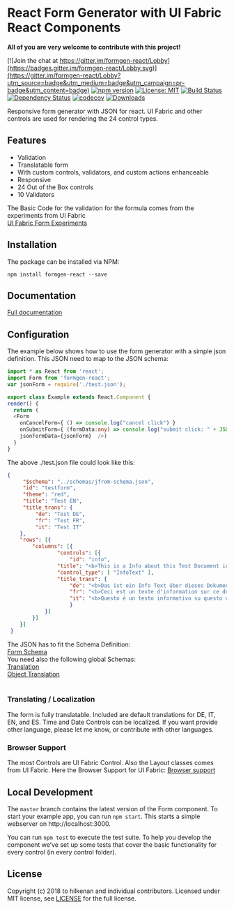 # React Form Generator with UI Fabric React Components

<b>All of you are very welcome to contribute with this project!</b>

[![Join the chat at https://gitter.im/formgen-react/Lobby](https://badges.gitter.im/formgen-react/Lobby.svg)](https://gitter.im/formgen-react/Lobby?utm_source=badge&utm_medium=badge&utm_campaign=pr-badge&utm_content=badge)
[![npm version](https://badge.fury.io/js/formgen-react.svg)](http://badge.fury.io/js/formgen-react)
[![License: MIT](https://img.shields.io/badge/License-MIT-yellow.svg)](https://opensource.org/licenses/MIT)
[![Build Status](https://secure.travis-ci.org/hilkenan/formgen-react.svg)](https://travis-ci.org/hilkenan/formgen-react)
[![Dependency Status](https://david-dm.org/hilkenan/formgen-react.svg)](https://david-dm.org/hilkenan/formgen-react)
[![codecov](https://codecov.io/gh/hilkenan/formgen-react/branch/master/graph/badge.svg)](https://codecov.io/gh/hilkenan/formgen-react)
[![Downloads](http://img.shields.io/npm/dm/formgen-react.svg)](https://npmjs.org/package/formgen-react)

Responsive form generator with JSON for react. UI Fabric and other controls are used for rendering the 24 control types.

## Features

- Validation
- Translatable form
- With custom controls, validators, and custom actions enhanceable
- Responsive
- 24 Out of the Box controls
- 10 Validators

The Basic Code for the validation for the formula comes from the experiments from UI Fabric<br/>
<a href="https://github.com/OfficeDev/office-ui-fabric-react/tree/master/packages/experiments/src/components/Form">UI Fabric Form Experiments</a>

## Installation

The package can be installed via NPM:
```
npm install formgen-react --save
```

## Documentation

<a href="https://github.com/hilkenan/formgen-react/wiki">Full documentation<a>

## Configuration

The example below shows how to use the form generator with a simple json definition. This JSON need to map to the JSON schema:
```ts
import * as React from 'react';
import Form from 'formgen-react';
var jsonForm = require('./test.json');

export class Example extends React.Component {
render() {
  return (
  <Form 
    onCancelForm={ () => console.log("cancel click") }
    onSubmitForm={ (formData:any) => console.log("submit click: " + JSON.stringify(formData)) }
    jsonFormData={jsonForm}  />)
  }
}
```
The above ./test.json file could look like this:
```JSON
{
     "$schema": "../schemas/jfrom-schema.json",
     "id": "testform",
     "theme": "red",
     "title": "Test EN",
     "title_trans": {
         "de": "Test DE",
         "fr": "Test FR",
         "it": "Test IT"
    },
    "rows": [{
        "columns": [{
                "controls": [{
                    "id": "info",
                "title": "<b>This is a Info about this Test Document in Englisch</b>",
                "control_type": [ "InfoText" ],
                "title_trans": {
                    "de": "<b>Das ist ein Info Text über dieses Dokument in Deutsch</b>",
                    "fr": "<b>Ceci est un texte d'information sur ce document en français</ b>",                    
                    "it": "<b>Questo è un testo informativo su questo documento in italiano</ b>"
                    }
            }]
        }]
    }]
 }
```
The JSON has to fit the Schema Definition:<br/>
[Form Schema](src/schemas/jfrom-schema.json)<br/>
You need also the following global Schemas:<br/>
[Translation](src/schemas/translation-schema.json)<br/>
[Object Translation](src/schemas/objecttranslation-schema.json)<br/><br/>

### Translating / Localization 

The form is fully translatable. Included are default translations for DE, IT, EN, and ES. Time and Date Controls can be localized. If you want provide other language, please let me know, or contribute with other languages.

### Browser Support

The most Controls are UI Fabric Control. Also the Layout classes comes from UI Fabric. Here the Browser Support for UI Fabric:
<a href="https://github.com/OfficeDev/office-ui-fabric-react/blob/master/ghdocs/BROWSERSUPPORT.md">Browser support</a>

## Local Development

The `master` branch contains the latest version of the Form component. To start your example app, you can run `npm start`. This starts a simple webserver on http://localhost:3000.

You can run `npm test` to execute the test suite. To help you develop the component we’ve set up some tests that cover the basic functionality for every control (in every control folder). 

## License

Copyright (c) 2018 to hilkenan and individual contributors. Licensed under MIT license, see [LICENSE](LICENSE) for the full license.
